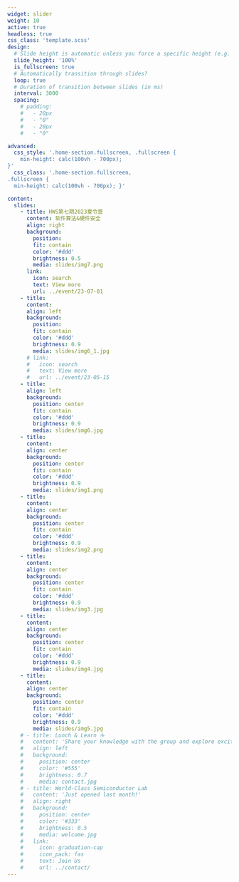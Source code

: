 ```yaml
---
widget: slider
weight: 10
active: true
headless: true
css_class: 'template.scss'
design:
  # Slide height is automatic unless you force a specific height (e.g. '400px')
  slide_height: '100%'
  is_fullscreen: true
  # Automatically transition through slides?
  loop: true
  # Duration of transition between slides (in ms)
  interval: 3000
  spacing:
    # padding:
    #   - 20px
    #   - "0"
    #   - 20px
    #   - "0"

advanced:
  css_style: '.home-section.fullscreen, .fullscreen {
    min-height: calc(100vh - 700px);
}'
  css_class: '.home-section.fullscreen,
.fullscreen {
  min-height: calc(100vh - 700px); }'

content:
  slides:
    - title: HWS第七期2023夏令营
      content: 软件算法&硬件安全
      align: right
      background:
        position:
        fit: contain
        color: '#ddd'
        brightness: 0.5
        media: slides/img7.png
      link:
        icon: search
        text: View more
        url: ../event/23-07-01
    - title: 
      content: 
      align: left
      background:
        position:
        fit: contain
        color: '#ddd'
        brightness: 0.9
        media: slides/img6_1.jpg
      # link:
      #   icon: search
      #   text: View more
      #   url: ../event/23-05-15
    - title: 
      align: left
      background:
        position: center
        fit: contain
        color: '#ddd'
        brightness: 0.9
        media: slides/img6.jpg
    - title: 
      content: 
      align: center
      background:
        position: center
        fit: contain
        color: '#ddd'
        brightness: 0.9
        media: slides/img1.png
    - title: 
      content: 
      align: center
      background:
        position: center
        fit: contain
        color: '#ddd'
        brightness: 0.9
        media: slides/img2.png
    - title: 
      content: 
      align: center
      background:
        position: center
        fit: contain
        color: '#ddd'
        brightness: 0.9
        media: slides/img3.jpg
    - title: 
      content: 
      align: center
      background:
        position: center
        fit: contain
        color: '#ddd'
        brightness: 0.9
        media: slides/img4.jpg
    - title: 
      content: 
      align: center
      background:
        position: center
        fit: contain
        color: '#ddd'
        brightness: 0.9
        media: slides/img5.jpg
    # - title: Lunch & Learn ☕️
    #   content: 'Share your knowledge with the group and explore exciting new topics together!'
    #   align: left
    #   background:
    #     position: center
    #     color: '#555'
    #     brightness: 0.7
    #     media: contact.jpg
    # - title: World-Class Semiconductor Lab
    #   content: 'Just opened last month!'
    #   align: right
    #   background:
    #     position: center
    #     color: '#333'
    #     brightness: 0.5
    #     media: welcome.jpg
    #   link:
    #     icon: graduation-cap
    #     icon_pack: fas
    #     text: Join Us
    #     url: ../contact/
---
```


<!-- ---
advanced:
  css_class: fullscreen
widget: blank
widget_id: none
headless: true
weight: 10
title: null
subtitle: null
active: true
design:
  columns: "1"
  background:
    image: 640.png
    image_darken: 0
    image_parallax: false
    image_position: center
    image_size: cover
    text_color_light: true
  spacing:
    padding:
      - 20px
      - "0"
      - 20px
      - "0"
--- -->
